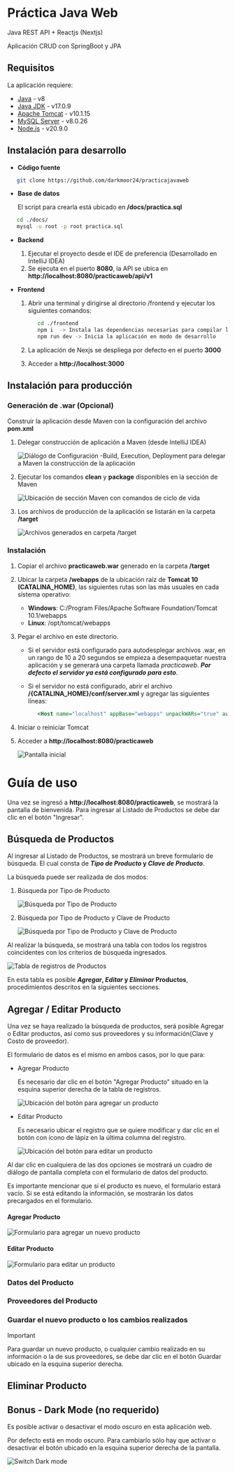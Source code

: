 # Práctica Java Web

Java REST API + Reactjs (Nextjs)

Aplicación CRUD con SpringBoot y JPA

## Requisitos

La aplicación requiere:

- [Java](https://www.java.com/es/) - v8
- [Java JDK](https://www.oracle.com/mx/java/technologies/downloads/#java17) - v17.0.9
- [Apache Tomcat](https://tomcat.apache.org/download-10.cgi) - v10.1.15
- [MySQL Server](https://downloads.mysql.com/archives/installer/) - v8.0.26
- [Node.js](https://nodejs.org/) - v20.9.0

## Instalación para desarrollo

- **Código fuente**

```sh
   git clone https://github.com/darkmoor24/practicajavaweb
```

- **Base de datos**

  El script para crearla está ubicado en **/docs/practica.sql**
```sh
   cd ./docs/
   mysql -u root -p root practica.sql 
```
- **Backend**
    1. Ejecutar el proyecto desde el IDE de preferencia (Desarrollado en IntelliJ IDEA)
     2. Se ejecuta en el puerto **8080**, la API se ubica en **http://localhost:8080/practicaweb/api/v1**

- **Frontend**
    1. Abrir una terminal y dirigirse al directorio /frontend y ejecutar los siguientes comandos:
         ```sh
            cd ./frontend
            npm i  -> Instala las dependencias necesarias para compilar la app de Nextjs
            npm run dev -> Inicia la aplicación en modo de desarrollo
        ```
         
    2. La aplicación de Nexjs se despliega por defecto en el puerto **3000**
    3. Acceder a **http://localhost:3000**


## Instalación para producción
### Generación de .war (Opcional)
Construir la aplicación desde Maven con la configuración del archivo **pom.xml**
 1. Delegar construcción de aplicación a Maven (desde IntelliJ IDEA)
     
     ![Diálogo de Configuración -Build, Execution, Deployment para delegar a Maven la construcción de la aplicación ](/docs/images/build1.png)

2. Ejecutar los comandos **clean** y **package** disponibles en la sección de Maven

    ![Ubicación de sección Maven con comandos de ciclo de vida](/docs/images/build2.png)

3. Los archivos de producción de la aplicación se listarán en la carpeta **/target**

    ![Archivos generados en carpeta /target](/docs/images/build3.png)

### Instalación

 1. Copiar el archivo **practicaweb.war** generado en la carpeta **/target**

 2. Ubicar la carpeta **/webapps** de la ubicación raíz de **Tomcat 10 (CATALINA_HOME)**, las siguientes rutas son las más usuales en cada sistema operativo: 
     - **Windows**: C:/Program Files/Apache Software Foundation/Tomcat 10.1/webapps
     - **Linux**: /opt/tomcat/webapps

 3. Pegar el archivo en este directorio. 
     - Si el servidor está configurado para autodesplegar archivos .war, en un rango de 10 a 20 segundos se empieza a desempaquetar nuestra aplicación y se generará una carpeta llamada _practicaweb_. ***Por defecto el servidor ya está configurado para esto***.
     - Si el servidor no está configurado, abrir el archivo **/{CATALINA_HOME}/conf/server.xml** y agregar las siguientes líneas:

       ```xml
          <Host name="localhost" appBase="webapps" unpackWARs="true" autoDeploy="true">  
       ```
 4. Iniciar o reiniciar Tomcat
 5. Acceder a **http://localhost:8080/practicaweb**

    ![Pantalla inicial](/docs/images/main.png)

# Guía de uso

Una vez se ingresó a **http://localhost:8080/practicaweb**, se mostrará la pantalla de bienvenida. 
Para ingresar al Listado de Productos se debe dar clic en el botón "Ingresar".

## Búsqueda de Productos
Al ingresar al Listado de Productos, se mostrará un breve formulario de búsqueda. 
El cual consta de **_Tipo de Producto_ y _Clave de Producto_**.

La búsqueda puede ser realizada de dos modos:
 1. Búsqueda por Tipo de Producto

    ![Búsqueda por Tipo de Producto](/docs/images/usage/search-tipo.png)

 2. Búsqueda por Tipo de Producto y Clave de Producto
    
    ![Búsqueda por Tipo de Producto y Clave de Producto](/docs/images/usage/search-tipo-clave.png)

Al realizar la búsqueda, se mostrará una tabla con todos los registros coincidentes con los criterios de búsqueda ingresados.

![Tabla de registros de Productos](/docs/images/usage/table-productos.png)

En esta tabla es posible **_Agregar_, _Editar_ y _Eliminar_ Productos**, procedimientos descritos en la siguientes secciones.

## Agregar / Editar Producto

  Una vez se haya realizado la búsqueda de productos, será posible Agregar o Editar productos, así como sus proveedores y su información(Clave y Costo de proveedor).

  El formulario de datos es el mismo en ambos casos, por lo que para:

  - Agregar Producto
    
    Es necesario dar clic en el botón "Agregar Producto" situado en la esquina superior derecha de la tabla de registros.

    ![Ubicación del botón para agregar un producto](/docs/images/usage/add-product-button.png)



  - Editar Producto 

    Es necesario ubicar el registro que se quiere modificar y dar clic en el botón con ícono de lápiz en la última columna del registro.

    ![Ubicación del botón para editar un producto](/doc/images/usage/edit-product-button.png)


Al dar clic en cualquiera de las dos opciones se mostrará un cuadro de diálogo de pantalla completa con el formulario de datos del producto.

Es importante mencionar que si el producto es nuevo, el formulario estará vacío. Si se está editando la información, se mostrarán los datos precargados en el formulario.

  #### Agregar Producto

  ![Formulario para agregar un nuevo producto](/doc/images/usage/form-add-product.png)

  #### Editar Producto

  ![Formulario para editar un producto](/doc/images/usage/form-edit-product.png)


  ### Datos del Producto



  ### Proveedores del Producto

  ### Guardar el nuevo producto o los cambios realizados

  > [!IMPORTANT]
  > Para guardar un nuevo producto, o cualquier cambio realizado en su información o la de sus proveedores, se debe dar clic en el botón Guardar ubicado en la esquina superior derecha.

## Eliminar Producto

## Bonus - Dark Mode (no requerido)
Es posible activar o desactivar el modo oscuro en esta aplicación web. 

Por defecto está en modo oscuro.
Para cambiarlo sólo hay que activar o desactivar el botón ubicado en la esquina superior derecha de la pantalla.

![Switch Dark mode](/docs/images/usage/dark-mode.png)

